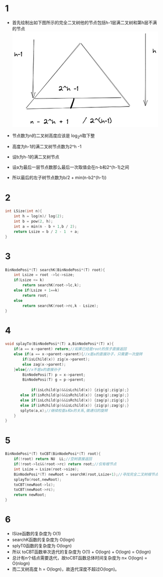 # 1
+ 首先绘制出如下图所示的完全二叉树他的节点包括h-1层满二叉树和第h层不满的节点
![2020_1](../images/2020_1.png)


+ 节点数为n的二叉树高度应该是 $\log_2 n$取下整
+ 高度为h-1的满二叉树节点数为2^h -1
+ 设b为h-1的满二叉树节点
+ 设a为最后一层节点数那么最后一次取值会在n-b和2^(h-1)之间
+ 所以最后的左子树节点数为b/2 + min(n-b2^(h-1))

# 2
```c++
int LSize(int n){
    int h = log(n)/ log(2);
    int b = pow(2, h);
    int a = min(n - b + 1,b / 2);
    return Lsize = b / 2 - 1  + a;
}
```

# 3
```c++
BinNodePosi*(T) searchK(BinNodePosi*(T) root){
    int Lsize = root ->lc->size;
    if(Lsize <= k)
        return searchK(root->lc,k);
    else if(Lsize + 1==k)
        return root;
    else
        return searchK(root->rc,k - Lsize);
} 
```
# 4
```c++
void splayTo(BinNodePosi*(T) a,BinNodePosi*(T) x){
    if(a == x->parent) return;//如果已经是root的孩子直接返回
    else if(a == x->parent->parent){//x是a的直接孙子，只需要一次旋转
        if(isLChild(x)) zig(x->parent);
        else zag(x->parent);
    }else{//x不是a的直接孙子
    	BinNodePosi(T) p = x->parent;
    	BinNodePosi(T) g = p->parent;
       
            if(isLchild(p)&&isLchild(x)) {zig(g);zig(p);}
       else if(isRchild(p)&&isRchild(x)) {zag(g);zag(p);}
       else if(isLchild(p)&&isRchild(x)) {zag(p);zig(g);}
       else if(isRchild(p)&&isLchild(x)) {zig(p);zag(g);} 
       splyto(a,x);//继续检查a和x的关系,做递归的旋转
    }
}
```
# 5
```c++
BinNodePosi*(T) toCBT(BinNodePosi*(T) root){
    if(!root) return NU  LL;//空树直接返回
    if(!root->lc&&!root->rc) return root;//仅有根节点
    int Lsize = Lsize(root->size);
    BinNodePosi*(T) newRoot = searchK(root,Lsize+1);//寻找完全二叉树根节点
    splayTo(root,newRoot);
    toCBT(newRoot->lc);
    toCBT(newRoot->rc);
    return newRoot;
}
```
#  6
+ lSize函数的复杂度为 O(1)
+ searchK函数的复杂度为 O(logn)
+ splyT0函数的复杂度为 O(logn)
+ 所以 toCBT函数单次迭代的复杂度为   O(1) + O(logn) + O(logn) = O(logn)
+ 总计有n个结点需要迭代，故toCBT函数总体时间复杂度为 n× O(logn) =  O(nlogn)
+ 而二叉树高度 h =  O(logn)，故迭代深度不超过O(logn)。
